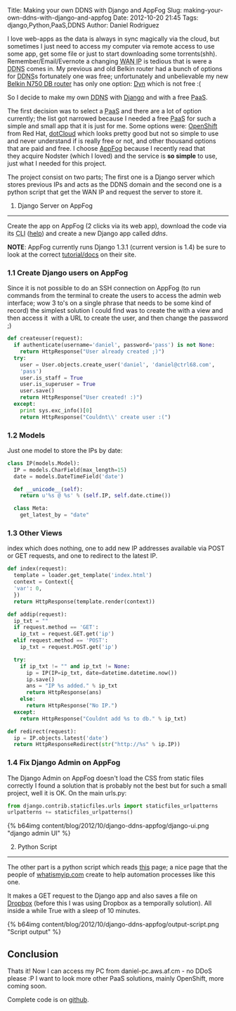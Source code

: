 Title: Making your own DDNS with Django and AppFog
Slug: making-your-own-ddns-with-django-and-appfog
Date: 2012-10-20 21:45
Tags: django,Python,PaaS,DDNS
Author: Daniel Rodriguez

I love web-apps as the data is always in sync magically via the cloud, but
sometimes I just need to access my computer via remote access to use
some app, get some file or just to start downloading some torrents(shh).
Remember/Email/Evernote
a changing
<abbr style="text-align:justify;" title="Wide area network IP">WAN
IP</abbr> is tedious that is were a
<abbr style="text-align:justify;" title="Dynamic Domain Name System">DDNS</abbr>
comes in. My previous and old Belkin router had a bunch of options for
<abbr style="text-align:justify;" title="Dynamic Domain Name System">DDNS</abbr>s
fortunately one was free; unfortunately
and unbelievable my new [Belkin N750 DB router][] has only one option:
[Dyn][] which is not free :(

So I decide to make my own
<abbr title="Dynamic Domain Name System">DDNS</abbr> with [Django][] and
with a free <abbr title="Platform as a Service">PaaS</abbr>.
<!--more-->
The first decision was to select a
<abbr title="Platform as a Service">PaaS</abbr> and there are a lot of
option currently; the list got narrowed because I needed a
free <abbr title="Platform as a Service">PaaS</abbr> for such a simple
and small app that it is just for me. Some options were: [OpenShift][]
from Red Hat, [dotCloud][] which looks pretty good but not so simple to
use and never understand if is really free or not, and other thousand
options that are paid and free. I choose [AppFog][] because I recently
read that they acquire Nodster (which I loved) and the service is **so
simple** to use, just what I needed for this project.

The project consist on two parts; The first one is a Django server which
stores previous IPs and acts as the DDNS domain and the second one is a
python script that get the WAN IP and request the server to store it.

1. Django Server on AppFog
--------------------------

Create the app on AppFog (2 clicks via its web app), download the code
via its <abbr title="Command Line Interface">CLI</abbr> ([help][]) and
create a new Django app called *ddns*.

**NOTE**: AppFog
currently runs Django 1.3.1 (current version is 1.4) be sure to look at
the correct [tutorial/docs][] on their site.

### 1.1 Create Django users on AppFog

Since it is not possible to do an SSH connection on AppFog (to run
commands from the terminal to create the users to access the admin web
interface; wow 3 to's on a single phrase that needs to be some kind of
record) the simplest solution I could find was to create the with a view
and then access it  with a URL to create the user, and then change the
password ;)

```python
def createuser(request):
  if authenticate(username='daniel', password='pass') is not None:
    return HttpResponse("User already created ;)")
  try:
    user = User.objects.create_user('daniel', 'daniel@ctrl68.com',
    'pass')
    user.is_staff = True
    user.is_superuser = True
    user.save()
    return HttpResponse("User created! :)")
  except:
    print sys.exc_info()[0]
    return HttpResponse("Couldnt\\' create user :(")
```

### 1.2 Models

Just one model to store the IPs by date:

```python
class IP(models.Model):
  IP = models.CharField(max_length=15)
  date = models.DateTimeField('date')

  def __unicode__(self):
    return u'%s @ %s' % (self.IP, self.date.ctime())

  class Meta:
    get_latest_by = "date"
```

### 1.3 Other Views

index which does nothing, one to add new IP addresses available via POST
or GET requests, and one to redirect to the latest IP.

```python
def index(request):
  template = loader.get_template('index.html')
  context = Context({
  'var': 0,
  })
  return HttpResponse(template.render(context))

def addip(request):
  ip_txt = ""
  if request.method == 'GET':
    ip_txt = request.GET.get('ip')
  elif request.method == 'POST':
    ip_txt = request.POST.get('ip')

  try:
    if ip_txt != "" and ip_txt != None:
      ip = IP(IP=ip_txt, date=datetime.datetime.now())
      ip.save()
      ans = "IP %s added." % ip_txt
      return HttpResponse(ans)
    else:
      return HttpResponse("No IP.")
  except:
    return HttpResponse("Couldnt add %s to db." % ip_txt)

def redirect(request):
  ip = IP.objects.latest('date')
  return HttpResponseRedirect(str("http://%s" % ip.IP))
```

### 1.4 Fix Django Admin on AppFog

The Django Admin on AppFog doesn't load the CSS from static files
correctly I found a solution that is probably not the best but for such
a small project, well it is OK. On the main urls.py:

```python
from django.contrib.staticfiles.urls import staticfiles_urlpatterns
urlpatterns += staticfiles_urlpatterns()
```

{% b64img content/blog/2012/10/django-ddns-appfog/django-ui.png "django admin UI" %}

2. Python Script
----------------

The other part is a python script which reads [this][] page; a nice page
that the people of [whatismyip.com][] create to help automation
processes like this one.

It makes a GET request to the Django app and also saves a file on
[Dropbox][] (before this I was using Dropbox as a temporally solution).
All inside a while True with a sleep of 10 minutes.

{% b64img content/blog/2012/10/django-ddns-appfog/output-script.png "Script output" %}

## Conclusion

Thats it! Now I can access my PC from daniel-pc.aws.af.cm - no DDoS please :P
I want to look more other PaaS solutions, mainly OpenShift, more coming soon.

Complete code is on [github][].

  [Belkin N750 DB router]: http://www.belkin.com/us/p/P-F9K1103
    "Belkin N750"
  [Dyn]: http://dyn.com/dns/ "Dyn"
  [Django]: https://www.djangoproject.com "Django"
  [OpenShift]: https://openshift.redhat.com/app/ "Open Shift"
  [dotCloud]: https://www.dotcloud.com/ "dotCloud"
  [AppFog]: http://appfog.com "appfog"
  [help]: http://blog.appfog.com/getting-started-with-appfogs-command-line/
    "AppFog CLI help"
  [tutorial/docs]: https://docs.djangoproject.com/en/1.3/intro/tutorial01/
    "Django Tutorial"
  [this]: http://automation.whatismyip.com/n09230945.asp
    "WAN IP detector"
  [whatismyip.com]: http://whatismyip.com "whatismyip.com"
  [Dropbox]: http://dropbox.com "Dropbox"
  [github]: https://github.com/dfrodriguez143/django-ddns
    "Django DDNS on Github"
